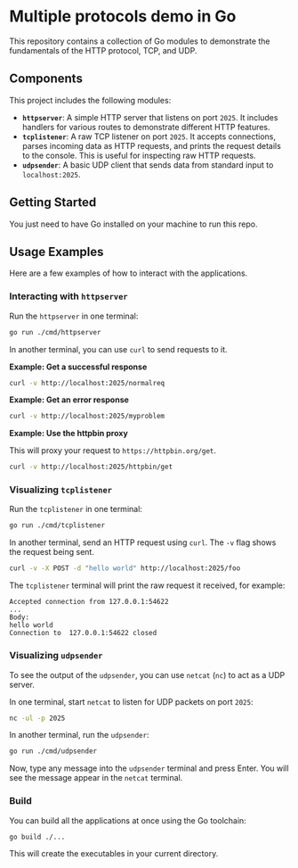 # Multiple protocols demo in Go

This repository contains a collection of Go modules to demonstrate the fundamentals of the HTTP protocol, TCP, and UDP.

## Components

This project includes the following modules:

- **`httpserver`**: A simple HTTP server that listens on port `2025`. It includes handlers for various routes to demonstrate different HTTP features.
- **`tcplistener`**: A raw TCP listener on port `2025`. It accepts connections, parses incoming data as HTTP requests, and prints the request details to the console. This is useful for inspecting raw HTTP requests.
- **`udpsender`**: A basic UDP client that sends data from standard input to `localhost:2025`.

## Getting Started

You just need to have Go installed on your machine to run this repo.

## Usage Examples

Here are a few examples of how to interact with the applications.

### Interacting with `httpserver`

Run the `httpserver` in one terminal:

```bash
go run ./cmd/httpserver
```

In another terminal, you can use `curl` to send requests to it.

**Example: Get a successful response**

```bash
curl -v http://localhost:2025/normalreq
```

**Example: Get an error response**

```bash
curl -v http://localhost:2025/myproblem
```

**Example: Use the httpbin proxy**

This will proxy your request to `https://httpbin.org/get`.

```bash
curl -v http://localhost:2025/httpbin/get
```

### Visualizing `tcplistener`

Run the `tcplistener` in one terminal:

```bash
go run ./cmd/tcplistener
```

In another terminal, send an HTTP request using `curl`. The `-v` flag shows the request being sent.

```bash
curl -v -X POST -d "hello world" http://localhost:2025/foo
```

The `tcplistener` terminal will print the raw request it received, for example:

```
Accepted connection from 127.0.0.1:54622
...
Body:
hello world
Connection to  127.0.0.1:54622 closed
```

### Visualizing `udpsender`

To see the output of the `udpsender`, you can use `netcat` (`nc`) to act as a UDP server.

In one terminal, start `netcat` to listen for UDP packets on port `2025`:

```bash
nc -ul -p 2025
```

In another terminal, run the `udpsender`:

```bash
go run ./cmd/udpsender
```

Now, type any message into the `udpsender` terminal and press Enter. You will see the message appear in the `netcat` terminal.

### Build

You can build all the applications at once using the Go toolchain:

```bash
go build ./...
```

This will create the executables in your current directory.
